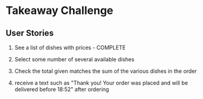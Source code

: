 Takeaway Challenge
==================

User Stories
-------

1. See a list of dishes with prices - COMPLETE

2. Select some number of several available dishes

3. Check the total given matches the sum of the various dishes in the order

4. receive a text such as "Thank you! Your order was placed and will be delivered before 18:52"
   after ordering
